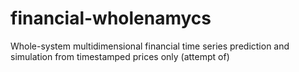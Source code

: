 # financial-wholenamycs
Whole-system multidimensional financial time series prediction and simulation from timestamped prices only (attempt of)
